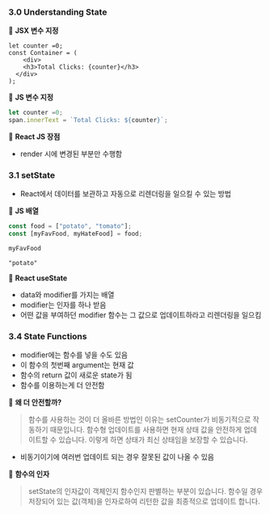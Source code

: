 ### 3.0 Understanding State

📍 **JSX 변수 지정**

```react
let counter =0;
const Container = (
	<div>
  	<h3>Total Clicks: {counter}</h3>
  </div>
);
```

📍 **JS 변수 지정**

```javascript
let counter =0;
span.innerText = `Total Clicks: ${counter}`;
```

📍 **React JS 장점**

- render 시에 변경된 부분만 수행함

### 3.1 setState

- React에서 데이터를 보관하고 자동으로 리렌더링을 일으킬 수 있는 방법

📍 **JS 배열**

```javascript
const food = ["potato", "tomato"];
const [myFavFood, myHateFood] = food;

myFavFood
```

```
"potato"
```

📍 **React useState**

- data와 modifier를 가지는 배열
- modifier는 인자를 하나 받음
- 어떤 값을 부여하던 modifier 함수는 그 값으로 업데이트하라고 리렌더링을 일으킴

### 3.4 State Functions

- modifier에는 함수를 넣을 수도 있음
- 이 함수의 첫번째 argument는 현재 값
- 함수의 return 값이 새로운 state가 됨
- 함수를 이용하는게 더 안전함

📌 **왜 더 안전할까?**

> 함수를 사용하는 것이 더 올바른 방법인 이유는 setCounter가 비동기적으로 작동하기 때문입니다. 함수형 업데이트를 사용하면 현재 상태 값을 안전하게 업데이트할 수 있습니다. 이렇게 하면 상태가 최신 상태임을 보장할 수 있습니다.

- 비동기이기에 여러번 업데이트 되는 경우 잘못된 값이 나올 수 있음

📌 **함수의 인자**

> setState의 인자값이 객체인지 함수인지 판별하는 부분이 있습니다. 함수일 경우 저장되어 있는 값(객체)을 인자로하여 리턴한 값을 최종적으로 업데이트 합니다.
